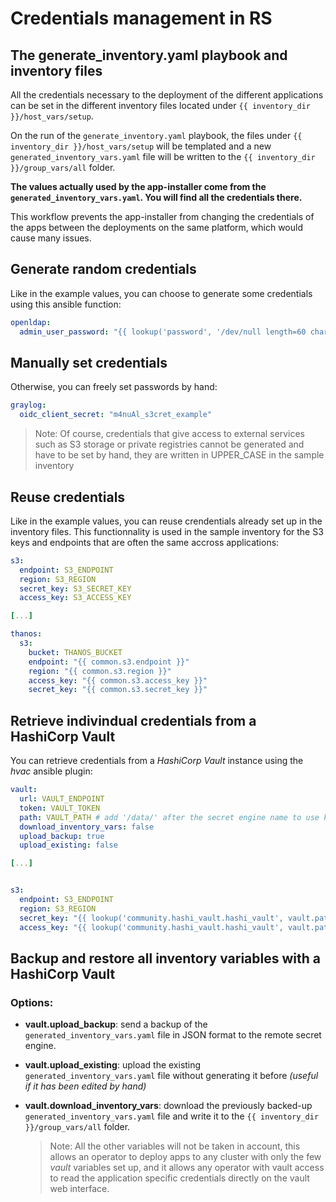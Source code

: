 # Credentials management in RS

## The generate_inventory.yaml playbook and inventory files

All the credentials necessary to the deployment of the different applications can be set in the different inventory files located under `{{ inventory_dir }}/host_vars/setup`.

On the run of the `generate_inventory.yaml` playbook, the files under `{{ inventory_dir }}/host_vars/setup` will be templated and a new `generated_inventory_vars.yaml` file will be written to the `{{ inventory_dir }}/group_vars/all` folder. 

**The values actually used by the app-installer come from the `generated_inventory_vars.yaml`. You will find all the credentials there.**

This workflow prevents the app-installer from changing the credentials of the apps between the deployments on the same platform, which would cause many issues.

## Generate random credentials

Like in the example values, you can choose to generate some credentials using this ansible function:
```yaml
openldap:
  admin_user_password: "{{ lookup('password', '/dev/null length=60 chars=ascii_letters') }}"
```

## Manually set credentials

Otherwise, you can freely set passwords by hand:
```yaml
graylog:
  oidc_client_secret: "m4nuAl_s3cret_example"
```

> Note: Of course, credentials that give access to external services such as S3 storage or private registries cannot be generated and have to be set by hand, they are written in UPPER_CASE in the sample inventory

## Reuse credentials

Like in the example values, you can reuse crendentials already set up in the inventory files. This functionnality is used in the sample inventory for the S3 keys and endpoints that are often the same accross applications:
```yaml
s3:
  endpoint: S3_ENDPOINT
  region: S3_REGION
  secret_key: S3_SECRET_KEY
  access_key: S3_ACCESS_KEY

[...]

thanos:
  s3:
    bucket: THANOS_BUCKET
    endpoint: "{{ common.s3.endpoint }}"
    region: "{{ common.s3.region }}"
    access_key: "{{ common.s3.access_key }}"
    secret_key: "{{ common.s3.secret_key }}"
```


## Retrieve indivindual credentials from a HashiCorp Vault

You can retrieve credentials from a *HashiCorp Vault* instance using the *hvac* ansible plugin:

```yaml
vault:
  url: VAULT_ENDPOINT
  token: VAULT_TOKEN
  path: VAULT_PATH # add '/data/' after the secret engine name to use kv version 2
  download_inventory_vars: false
  upload_backup: true
  upload_existing: false

[...]


s3:
  endpoint: S3_ENDPOINT
  region: S3_REGION
  secret_key: "{{ lookup('community.hashi_vault.hashi_vault', vault.path + 'SECRET_NAME', token=vault.token, url=vault.url)['KEY_IN_SECRET'] }}"
  access_key: "{{ lookup('community.hashi_vault.hashi_vault', vault.path + 'SECRET_NAME', token=vault.token, url=vault.url)['KEY_IN_SECRET'] }}"
```


## Backup and restore all inventory variables with a HashiCorp Vault

### Options:

- **vault.upload_backup**: send a backup of the `generated_inventory_vars.yaml` file in JSON format to the remote secret engine.

- **vault.upload_existing**: upload the existing `generated_inventory_vars.yaml` file without generating it before *(useful if it has been edited by hand)*

- **vault.download_inventory_vars**: download the previously backed-up `generated_inventory_vars.yaml` file and write it to the `{{ inventory_dir }}/group_vars/all` folder.

  > Note: All the other variables will not be taken in account, this allows an operator to deploy apps to any cluster with only the few *vault* variables set up, and it allows any operator with vault access to read the application specific credentials directly on the vault web interface.
